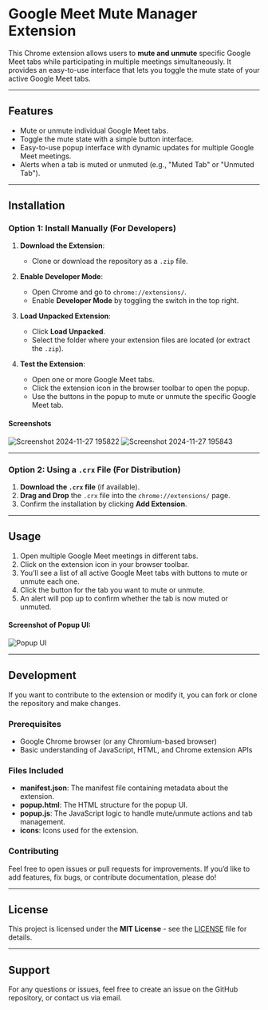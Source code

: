 # Google Meet Mute Manager Extension

This Chrome extension allows users to **mute and unmute** specific Google Meet tabs while participating in multiple meetings simultaneously. It provides an easy-to-use interface that lets you toggle the mute state of your active Google Meet tabs.

---

## Features

- Mute or unmute individual Google Meet tabs.
- Toggle the mute state with a simple button interface.
- Easy-to-use popup interface with dynamic updates for multiple Google Meet meetings.
- Alerts when a tab is muted or unmuted (e.g., "Muted Tab" or "Unmuted Tab").

---

## Installation

### **Option 1: Install Manually (For Developers)**
1. **Download the Extension**:
   - Clone or download the repository as a `.zip` file.

2. **Enable Developer Mode**:
   - Open Chrome and go to `chrome://extensions/`.
   - Enable **Developer Mode** by toggling the switch in the top right.

3. **Load Unpacked Extension**:
   - Click **Load Unpacked**.
   - Select the folder where your extension files are located (or extract the `.zip`).

4. **Test the Extension**:
   - Open one or more Google Meet tabs.
   - Click the extension icon in the browser toolbar to open the popup.
   - Use the buttons in the popup to mute or unmute the specific Google Meet tab.

#### Screenshots
![Screenshot 2024-11-27 195822](https://github.com/user-attachments/assets/f9a6ae59-52ff-427f-91ac-8cd2ebfe85c9)
![Screenshot 2024-11-27 195843](https://github.com/user-attachments/assets/7876cf76-d132-404e-94f2-fcad61bba585)


---

### **Option 2: Using a `.crx` File (For Distribution)**
1. **Download the `.crx` file** (if available).
2. **Drag and Drop** the `.crx` file into the `chrome://extensions/` page.
3. Confirm the installation by clicking **Add Extension**.

---

## Usage

1. Open multiple Google Meet meetings in different tabs.
2. Click on the extension icon in your browser toolbar.
3. You’ll see a list of all active Google Meet tabs with buttons to mute or unmute each one.
4. Click the button for the tab you want to mute or unmute.
5. An alert will pop up to confirm whether the tab is now muted or unmuted.

#### Screenshot of Popup UI:
![Popup UI](https://example.com/path-to-screenshot3.png)

---

## Development

If you want to contribute to the extension or modify it, you can fork or clone the repository and make changes.

### **Prerequisites**
- Google Chrome browser (or any Chromium-based browser)
- Basic understanding of JavaScript, HTML, and Chrome extension APIs

### **Files Included**
- **manifest.json**: The manifest file containing metadata about the extension.
- **popup.html**: The HTML structure for the popup UI.
- **popup.js**: The JavaScript logic to handle mute/unmute actions and tab management.
- **icons**: Icons used for the extension.

### **Contributing**
Feel free to open issues or pull requests for improvements. If you’d like to add features, fix bugs, or contribute documentation, please do!

---

## License

This project is licensed under the **MIT License** - see the [LICENSE](LICENSE) file for details.

---

## Support

For any questions or issues, feel free to create an issue on the GitHub repository, or contact us via email.
